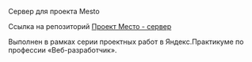 Сервер для проекта Mesto

Ссылка на репозиторий [Проект Место - сервер](https://github.com/Teegroon-on/express-mesto-gha)


Выполнен в рамках серии проектных работ в Яндекс.Практикуме по профессии «Веб-разработчик».

